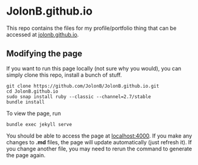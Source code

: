 # JolonB.github.io

This repo contains the files for my profile/portfolio thing that can be accessed at [jolonb.github.io](https://jolonb.github.io/).

## Modifying the page

If you want to run this page locally (not sure why you would), you can simply clone this repo, install a bunch of stuff.

```shell
git clone https://github.com/JolonB/JolonB.github.io.git
cd JolonB.github.io
sudo snap install ruby --classic --channel=2.7/stable
bundle install
```

To view the page, run

```shell
bundle exec jekyll serve
```

You should be able to access the page at [localhost:4000](http://localhost:4000). If you make any changes to **.md** files, the page will update automatically (just refresh it). If you change another file, you may need to rerun the command to generate the page again.